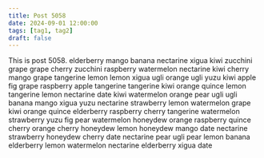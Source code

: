 ```yaml
---
title: Post 5058
date: 2024-09-01 12:00:00
tags: [tag1, tag2]
draft: false
---
```

This is post 5058.
elderberry
mango
banana
nectarine
xigua
kiwi
zucchini
grape
grape
cherry
zucchini
raspberry
watermelon
nectarine
kiwi
cherry
mango
grape
tangerine
lemon
lemon
xigua
ugli
orange
ugli
yuzu
kiwi
apple
fig
grape
raspberry
apple
tangerine
tangerine
kiwi
orange
quince
lemon
tangerine
lemon
nectarine
date
kiwi
watermelon
orange
pear
ugli
ugli
banana
mango
xigua
yuzu
nectarine
strawberry
lemon
watermelon
grape
kiwi
orange
quince
elderberry
raspberry
cherry
tangerine
watermelon
strawberry
yuzu
fig
pear
watermelon
honeydew
orange
raspberry
quince
cherry
orange
cherry
honeydew
lemon
honeydew
mango
date
nectarine
strawberry
honeydew
cherry
date
nectarine
pear
ugli
pear
lemon
banana
elderberry
lemon
watermelon
nectarine
elderberry
xigua
date
